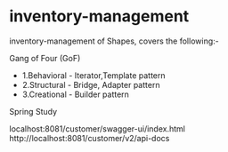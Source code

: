 # inventory-management
inventory-management of Shapes, covers the following:-

Gang of Four (GoF) 
- 1.Behavioral - Iterator,Template pattern
- 2.Structural - Bridge, Adapter pattern
- 3.Creational - Builder pattern

Spring Study

localhost:8081/customer/swagger-ui/index.html
http://localhost:8081/customer/v2/api-docs
